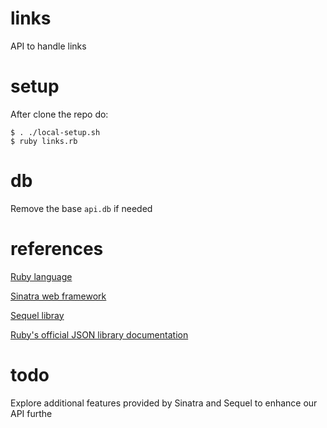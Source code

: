 # links

API to handle links 

# setup

After clone the repo do: 
```
$ . ./local-setup.sh
$ ruby links.rb
```

# db

Remove the base `api.db` if needed

# references

[Ruby language](https://www.ruby-lang.org/en/)

[Sinatra web framework](http://sinatrarb.com/)

[Sequel libray](http://sequel.jeremyevans.net/)

[Ruby's official JSON library documentation](https://ruby-doc.org/stdlib-2.6.1/libdoc/json/rdoc/JSON.html)

# todo

Explore additional features provided by Sinatra and Sequel to enhance our API furthe
